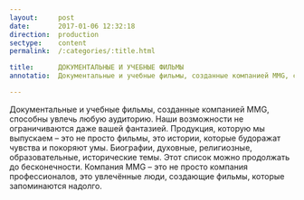 ```yaml
---
layout:     post
date:       2017-01-06 12:32:18
direction:  production
sectype:    content
permalink:  /:categories/:title.html

title:      ДОКУМЕНТАЛЬНЫЕ И УЧЕБНЫЕ ФИЛЬМЫ
annotatio:  Документальные и учебные фильмы, созданные компанией MMG, способны увлечь любую аудиторию. Наши возможности не ограничиваются даже вашей фантазией. Продукция, которую мы выпускаем – это не просто фильмы, это истории, которые будоражат чувства и покоряют умы. Биографии, духовные, религиозные, образовательные, исторические темы. Этот список можно продолжать до бесконечности. Компания MMG – это не просто компания профессионалов, это увлечённые люди, создающие фильмы, которые запоминаются надолго.

---
```


Документальные и учебные фильмы, созданные компанией MMG, способны увлечь любую аудиторию. Наши возможности не ограничиваются даже вашей фантазией. Продукция, которую мы выпускаем – это не просто фильмы, это истории, которые будоражат чувства и покоряют умы. Биографии, духовные, религиозные, образовательные, исторические темы. Этот список можно продолжать до бесконечности. Компания MMG – это не просто компания профессионалов, это увлечённые люди, создающие фильмы, которые запоминаются надолго.
